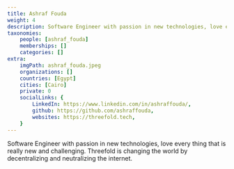 ```yaml
---
title: Ashraf Fouda
weight: 4
description: Software Engineer with passion in new technologies, love every thing that is really new.
taxonomies:
    people: [ashraf_fouda]
    memberships: []
    categories: []
extra:
    imgPath: ashraf_fouda.jpeg
    organizations: []
    countries: [Egypt]
    cities: [Cairo]
    private: 0
    socialLinks: {
        LinkedIn: https://www.linkedin.com/in/ashraffouda/,
        github: https://github.com/ashraffouda,
        websites: https://threefold.tech,
    }
---
```




Software Engineer with passion in new technologies, love every thing that is really new and challenging. Threefold is changing the world by decentralizing and neutralizing the internet.
